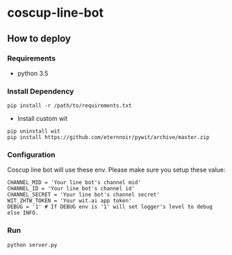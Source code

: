 # coscup-line-bot

## How to deploy

### Requirements

* python 3.5

### Install Dependency

```
pip install -r /path/to/requirements.txt
```

* Install custom wit
```
pip uninstall wit
pip install https://github.com/eternnoir/pywit/archive/master.zip
```

### Configuration

Coscup line bot will use these env. Please make sure you setup these value:

```
CHANNEL_MID = 'Your line bot's channel mid'
CHANNEL_ID = 'Your line bot's channel id'
CHANNEL_SECRET = 'Your line bot's channel secret'
WIT_ZHTW_TOKEN = 'Your wit.ai app token'
DEBUG = '1' # If DEBUG env is '1' will set logger's level to debug else INFO.
```

### Run

```
python server.py
```